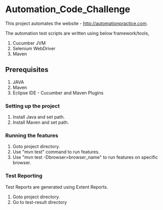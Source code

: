 # Automation_Code_Challenge

This project automates the website -  http://automationpractice.com. 

The automation test scripts are written using below framework/tools,

1. Cucumber JVM
2. Selenium WebDriver
3. Maven

## Prerequisites

1. JAVA
2. Maven
3. Eclipse IDE - Cucumber and Maven Plugins

### Setting up the project

1. Install Java and set path.
2. Install Maven and set path.

### Running the features 

1. Goto project directory.
2. Use "mvn test" command to run features.
3. Use "mvn test -Dbrowser=browser_name" to run features on specific browser.

### Test Reporting

Test Reports are generated using Extent Reports.

1. Goto project directory.
2. Go to test-result directory
